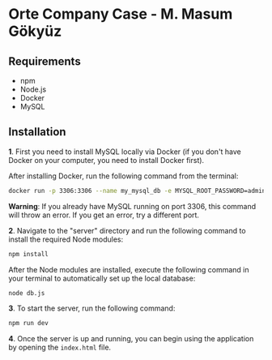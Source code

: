 # Orte Company Case - M. Masum Gökyüz

## Requirements

- npm
- Node.js
- Docker
- MySQL

## Installation

**1**. First you need to install MySQL locally via Docker (if you don't have Docker on your computer, you need to install Docker first).

After installing Docker, run the following command from the terminal:

```bash
docker run -p 3306:3306 --name my_mysql_db -e MYSQL_ROOT_PASSWORD=admin -d mysql:latest
```

**Warning**: If you already have MySQL running on port 3306, this command will throw an error. If you get an error, try a different port.

**2**. Navigate to the "server" directory and run the following command to install the required Node modules:

```bash
npm install
```

After the Node modules are installed, execute the following command in your terminal to automatically set up the local database:

```bash
node db.js
```

**3**. To start the server, run the following command:

```bash
npm run dev
```

**4**. Once the server is up and running, you can begin using the application by opening the `index.html` file.

